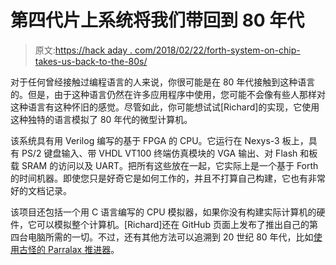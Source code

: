 # 第四代片上系统将我们带回到 80 年代

> 原文:[https://hack aday . com/2018/02/22/forth-system-on-chip-takes-us-back-to-the-80s/](https://hackaday.com/2018/02/22/forth-system-on-chip-takes-us-back-to-the-80s/)

对于任何曾经接触过编程语言的人来说，你很可能是在 80 年代接触到这种语言的。但是，由于这种语言仍然在许多应用程序中使用，您可能不会像有些人那样对这种语言有这种怀旧的感觉。尽管如此，你可能想试试[Richard]的实现，它使用这种独特的语言模拟了 80 年代的微型计算机。

该系统具有用 Verilog 编写的基于 FPGA 的 CPU。它运行在 Nexys-3 板上，具有 PS/2 键盘输入、带 VHDL VT100 终端仿真模块的 VGA 输出、对 Flash 和板载 SRAM 的访问以及 UART。把所有这些放在一起，它实际上是一个基于 Forth 的时间机器。即使您只是好奇它是如何工作的，并且不打算自己构建，它也有非常好的文档记录。

该项目还包括一个用 C 语言编写的 CPU 模拟器，如果你没有构建实际计算机的硬件，它可以模拟整个计算机。[Richard]还在 GitHub 页面上发布了推出自己的第四台电脑所需的一切。不过，还有其他方法可以追溯到 20 世纪 80 年代，比如[使用古怪的 Parralax 推进器](https://hackaday.com/2012/06/08/building-a-1980s-microcomputer-with-a-parallax-propeller/)。